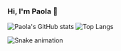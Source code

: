 ### Hi, I'm Paola 👋

![Paola's GitHub stats](https://github-readme-stats.vercel.app/api?username=paolabc&show_icons=true&theme=radical)
![Top Langs](https://github-readme-stats.vercel.app/api/top-langs/?username=paolabc&layout=compact&theme=dracula)


 ![Snake animation](https://github.com/paolabc/paolabc/blob/output/github-contribution-grid-snake.svg)
 
 
 
